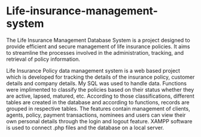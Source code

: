 # Life-insurance-management-system

The Life Insurance Management Database System is a project designed to provide efficient and secure management of life insurance policies. 
It aims to streamline the processes involved in the administration, tracking, and retrieval of policy information.

Life Insurance Policy data management system is a web based project which is 
developed for tracking the details of the insurance policy, customer details and company details. 
My SQL was used to handle data. 
Functions were implimented to classify the policies based on their status whether they are active, lapsed, matured, etc. 
According to those classifications, different tables are created in the database and according to functions, records
are grouped in respective tables. The features contain management of clients, agents, policy,
payment transactions, nominees and users can view their own personal details through the login and
logout feature. XAMPP software is used to connect .php files and the database on a local server.
